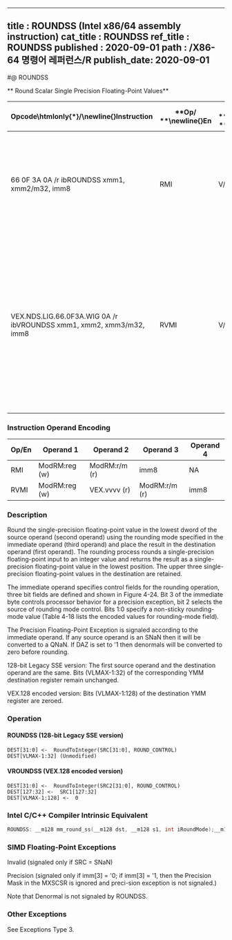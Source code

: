 ----------------------------
title : ROUNDSS (Intel x86/64 assembly instruction)
cat_title : ROUNDSS
ref_title : ROUNDSS
published : 2020-09-01
path : /X86-64 명령어 레퍼런스/R
publish_date: 2020-09-01
----------------------------
#@ ROUNDSS

** Round Scalar Single Precision Floating-Point Values**

|**Opcode\htmlonly{*}/**\newline{}**Instruction**|**Op/ **\newline{}**En**|**64/32 bit **\newline{}**Mode **\newline{}**Support**|**CPUID **\newline{}**Feature **\newline{}**Flag**|**Description**|
|------------------------------------------------|------------------------|------------------------------------------------------|--------------------------------------------------|---------------|
|66 0F 3A 0A /r ibROUNDSS xmm1, xmm2/m32, imm8|RMI|V/V|SSE4_1|Round the low packed single precision floating-point value in xmm2/m32 and place the result in xmm1.  The rounding mode is determined by imm8.|
|VEX.NDS.LIG.66.0F3A.WIG 0A /r ibVROUNDSS xmm1, xmm2, xmm3/m32, imm8|RVMI|V/V|AVX|Round the low packed single precision floating-point value in xmm3/m32 and place the result in xmm1. The rounding mode is determined by imm8. Also, upper packed single precision floating-point values (bits[127:32]) from xmm2 are copied to xmm1[127:32].|
### Instruction Operand Encoding


|Op/En|Operand 1|Operand 2|Operand 3|Operand 4|
|-----|---------|---------|---------|---------|
|RMI|ModRM:reg (w)|ModRM:r/m (r)|imm8|NA|
|RVMI|ModRM:reg (w)|VEX.vvvv (r)|ModRM:r/m (r)|imm8|
### Description


Round the single-precision floating-point value in the lowest dword of the source operand (second operand) using the rounding mode specified in the immediate operand (third operand) and place the result in the destination operand (first operand). The rounding process rounds a single-precision floating-point input to an integer value and returns the result as a single-precision floating-point value in the lowest position. The upper three single-precision floating-point values in the destination are retained. 

The immediate operand specifies control fields for the rounding operation, three bit fields are defined and shown in Figure 4-24. Bit 3 of the immediate byte controls processor behavior for a precision exception, bit 2 selects the source of rounding mode control. Bits 1:0 specify a non-sticky rounding-mode value (Table 4-18 lists the encoded values for rounding-mode field). 

The Precision Floating-Point Exception is signaled according to the immediate operand. If any source operand is an SNaN then it will be converted to a QNaN. If DAZ is set to '1 then denormals will be converted to zero before rounding.

128-bit Legacy SSE version: The first source operand and the destination operand are the same. Bits (VLMAX-1:32) of the corresponding YMM destination register remain unchanged.

VEX.128 encoded version: Bits (VLMAX-1:128) of the destination YMM register are zeroed.


### Operation
#### ROUNDSS (128-bit Legacy SSE version)
```info-verb
DEST[31:0] <-  RoundToInteger(SRC[31:0], ROUND_CONTROL)
DEST[VLMAX-1:32] (Unmodified)
```
#### VROUNDSS (VEX.128 encoded version)
```info-verb
DEST[31:0] <-  RoundToInteger(SRC2[31:0], ROUND_CONTROL)
DEST[127:32] <-  SRC1[127:32]
DEST[VLMAX-1:128] <-  0
```

### Intel C/C++ Compiler Intrinsic Equivalent

```cpp
ROUNDSS: __m128 mm_round_ss(__m128 dst, __m128 s1, int iRoundMode);__m128 mm_floor_ss(__m128 dst, __m128 s1);__m128 mm_ceil_ss(__m128 dst, __m128 s1);
```
### SIMD Floating-Point Exceptions


Invalid (signaled only if SRC = SNaN) 

Precision (signaled only if imm[3] = '0; if imm[3] = '1, then the Precision Mask in the MXSCSR is ignored and preci-sion exception is not signaled.)

Note that Denormal is not signaled by ROUNDSS.

### Other Exceptions


See Exceptions Type 3.

